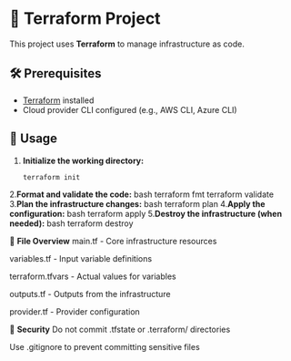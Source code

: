 # 🌿 Terraform Project

This project uses **Terraform** to manage infrastructure as code.

## 🛠️ Prerequisites

- [Terraform](https://www.terraform.io/downloads.html) installed
- Cloud provider CLI configured (e.g., AWS CLI, Azure CLI)

## 🚀 Usage

1. **Initialize the working directory:**
   ```bash
   terraform init
2.**Format and validate the code:**
bash
terraform fmt
terraform validate
3.**Plan the infrastructure changes:**
bash
terraform plan
4.**Apply the configuration:**
bash
terraform apply
5.**Destroy the infrastructure (when needed):**
bash
terraform destroy

📁 **File Overview**
main.tf - Core infrastructure resources

variables.tf - Input variable definitions

terraform.tfvars - Actual values for variables

outputs.tf - Outputs from the infrastructure

provider.tf - Provider configuration

🔐 **Security**
Do not commit .tfstate or .terraform/ directories

Use .gitignore to prevent committing sensitive files

